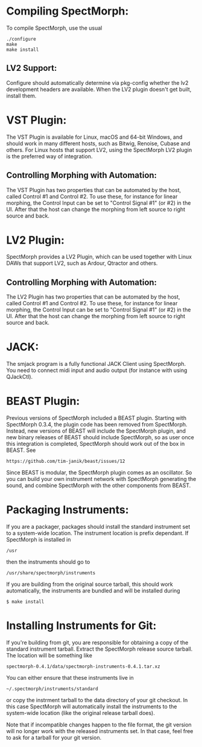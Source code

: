 Compiling SpectMorph:
=====================

To compile SpectMorph, use the usual

    ./configure
    make
    make install

LV2 Support:
------------

Configure should automatically determine via pkg-config whether the lv2
development headers are available. When the LV2 plugin doesn't get built,
install them.

VST Plugin:
===========

The VST Plugin is available for Linux, macOS and 64-bit Windows, and should
work in many different hosts, such as Bitwig, Renoise, Cubase and others. For
Linux hosts that support LV2, using the SpectMorph LV2 plugin is the preferred
way of integration.

Controlling Morphing with Automation:
-------------------------------------
The VST Plugin has two properties that can be automated by the host, called
Control #1 and Control #2. To use these, for instance for linear morphing,
the Control Input can be set to "Control Signal #1" (or #2) in the UI. After
that the host can change the morphing from left source to right source and
back.

LV2 Plugin:
===========

SpectMorph provides a LV2 Plugin, which can be used together with Linux DAWs
that support LV2, such as Ardour, Qtractor and others.

Controlling Morphing with Automation:
-------------------------------------

The LV2 Plugin has two properties that can be automated by the host, called
Control #1 and Control #2. To use these, for instance for linear morphing,
the Control Input can be set to "Control Signal #1" (or #2) in the UI. After
that the host can change the morphing from left source to right source and
back.

JACK:
=====

The smjack program is a fully functional JACK Client using SpectMorph. You need
to connect midi input and audio output (for instance with using QJackCtl).

BEAST Plugin:
=============

Previous versions of SpectMorph included a BEAST plugin. Starting with
SpectMorph 0.3.4, the plugin code has been removed from SpectMorph. Instead,
new versions of BEAST will include the SpectMorph plugin, and new binary
releases of BEAST should include SpectMorph, so as user once this integration
is completed, SpectMorph should work out of the box in BEAST. See

    https://github.com/tim-janik/beast/issues/12

Since BEAST is modular, the SpectMorph plugin comes as an oscillator. So you
can build your own instrument network with SpectMorph generating the sound, and
combine SpectMorph with the other components from BEAST.

Packaging Instruments:
======================

If you are a packager, packages should install the standard instrument set to a
system-wide location. The instrument location is prefix dependant. If
SpectMorph is installed in

    /usr

then the instruments should go to

    /usr/share/spectmorph/instruments

If you are building from the original source tarball, this should work automatically,
the instruments are bundled and will be installed during

    $ make install

Installing Instruments for Git:
===============================

If you're building from git, you are responsible for obtaining a copy of the standard
instrument tarball. Extract the SpectMorph release source tarball. The location will
be something like

    spectmorph-0.4.1/data/spectmorph-instruments-0.4.1.tar.xz

You can either ensure that these instruments live in

    ~/.spectmorph/instruments/standard

or copy the instrment tarball to the data directory of your git checkout. In this
case SpectMorph will automatically install the instruments to the system-wide
location (like the original release tarball does).

Note that if incompatible changes happen to the file format, the git version will
no longer work with the released instruments set. In that case, feel free to ask
for a tarball for your git version.
